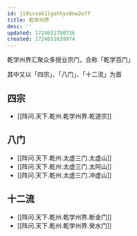 ```yaml
---
id: ji9svsa61lgatkyx8nw2e7f
title: 乾学州界
desc: ''
updated: 1724651780736
created: 1724651039974
---
```


乾学州界汇聚众多授业宗门，合称「乾学百门」

其中又以「四宗」、「八门」、「十二流」为首

## 四宗

- [[阵问.天下.乾州.乾学州界.乾道宗]]

## 八门

- [[阵问.天下.乾州.太虚三门.太虚山]]
- [[阵问.天下.乾州.太虚三门.太阿山]]
- [[阵问.天下.乾州.太虚三门.冲虚山]]

## 十二流

- [[阵问.天下.乾州.乾学州界.断金门]]
- [[阵问.天下.乾州.乾学州界.癸水门]]
